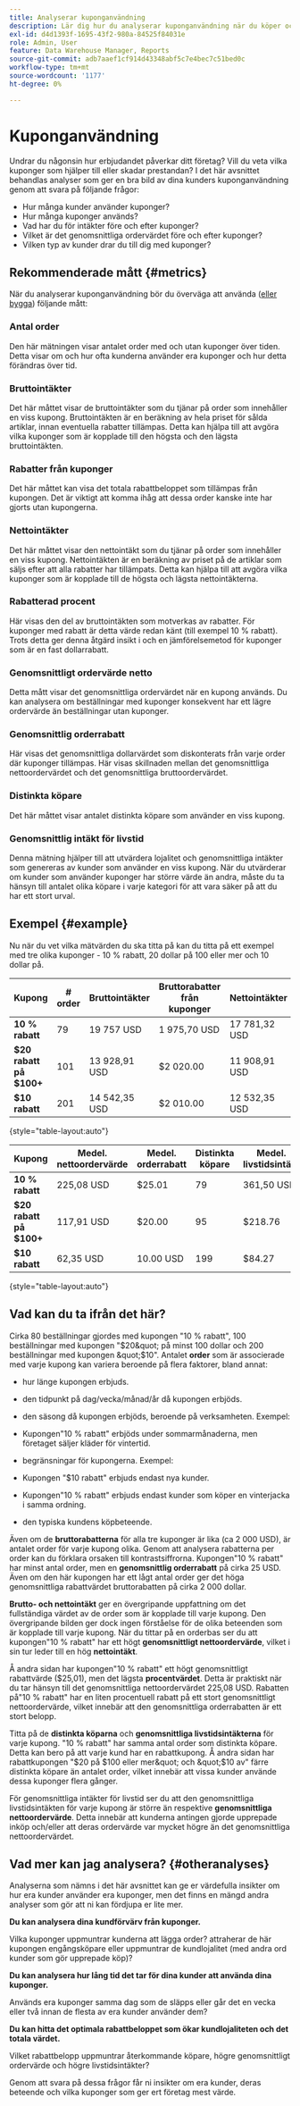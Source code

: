 ```yaml
---
title: Analyserar kuponganvändning
description: Lär dig hur du analyserar kuponganvändning när du köper och behåller kunder.
exl-id: d4d1393f-1695-43f2-980a-84525f84031e
role: Admin, User
feature: Data Warehouse Manager, Reports
source-git-commit: adb7aaef1cf914d43348abf5c7e4bec7c51bed0c
workflow-type: tm+mt
source-wordcount: '1177'
ht-degree: 0%

---
```


# Kuponganvändning

Undrar du någonsin hur erbjudandet påverkar ditt företag? Vill du veta vilka kuponger som hjälper till eller skadar prestandan? I det här avsnittet behandlas analyser som ger en bra bild av dina kunders kuponganvändning genom att svara på följande frågor:

* Hur många kunder använder kuponger?
* Hur många kuponger används?
* Vad har du för intäkter före och efter kuponger?
* Vilket är det genomsnittliga ordervärdet före och efter kuponger?
* Vilken typ av kunder drar du till dig med kuponger?

## Rekommenderade mått {#metrics}

När du analyserar kuponganvändning bör du överväga att använda ([eller bygga](../../data-user/reports/ess-manage-data-metrics.md)) följande mått:

### Antal order

Den här mätningen visar antalet order med och utan kuponger över tiden. Detta visar om och hur ofta kunderna använder era kuponger och hur detta förändras över tid.

### Bruttointäkter

Det här måttet visar de bruttointäkter som du tjänar på order som innehåller en viss kupong. Bruttointäkten är en beräkning av hela priset för sålda artiklar, innan eventuella rabatter tillämpas. Detta kan hjälpa till att avgöra vilka kuponger som är kopplade till den högsta och den lägsta bruttointäkten.

### Rabatter från kuponger

Det här måttet kan visa det totala rabattbeloppet som tillämpas från kupongen. Det är viktigt att komma ihåg att dessa order kanske inte har gjorts utan kupongerna.

### Nettointäkter

Det här måttet visar den nettointäkt som du tjänar på order som innehåller en viss kupong. Nettointäkten är en beräkning av priset på de artiklar som säljs efter att alla rabatter har tillämpats. Detta kan hjälpa till att avgöra vilka kuponger som är kopplade till de högsta och lägsta nettointäkterna.

### Rabatterad procent

Här visas den del av bruttointäkten som motverkas av rabatter. För kuponger med rabatt är detta värde redan känt (till exempel 10 % rabatt). Trots detta ger denna åtgärd insikt i och en jämförelsemetod för kuponger som är en fast dollarrabatt.

### Genomsnittligt ordervärde netto

Detta mått visar det genomsnittliga ordervärdet när en kupong används. Du kan analysera om beställningar med kuponger konsekvent har ett lägre ordervärde än beställningar utan kuponger.

### Genomsnittlig orderrabatt

Här visas det genomsnittliga dollarvärdet som diskonterats från varje order där kuponger tillämpas. Här visas skillnaden mellan det genomsnittliga nettoordervärdet och det genomsnittliga bruttoordervärdet.

### Distinkta köpare

Det här måttet visar antalet distinkta köpare som använder en viss kupong.

### Genomsnittlig intäkt för livstid

Denna mätning hjälper till att utvärdera lojalitet och genomsnittliga intäkter som genereras av kunder som använder en viss kupong. När du utvärderar om kunder som använder kuponger har större värde än andra, måste du ta hänsyn till antalet olika köpare i varje kategori för att vara säker på att du har ett stort urval.

## Exempel {#example}

Nu när du vet vilka mätvärden du ska titta på kan du titta på ett exempel med tre olika kuponger - 10 % rabatt, 20 dollar på 100 eller mer och 10 dollar på.

| **Kupong** | **# order** | **Bruttointäkter** | **Bruttorabatter från kuponger** | **Nettointäkter** | **Procent rabatt** |
|-----|-----|-----|-----|-----|-----|
| **10 % rabatt** | 79 | 19 757 USD | 1 975,70 USD | 17 781,32 USD | 10,00 % |
| **$20 rabatt på $100+** | 101 | 13 928,91 USD | $2 020.00 | 11 908,91 USD | 14,50 % |
| **$10 rabatt** | 201 | 14 542,35 USD | $2 010.00 | 12 532,35 USD | 13,82 % |

{style="table-layout:auto"}


| **Kupong** | **Medel. nettoordervärde** | **Medel. orderrabatt** | **Distinkta köpare** | **Medel. livstidsintäkt** |
|-----|-----|-----|-----|-----|
| **10 % rabatt** | 225,08 USD | $25.01 | 79 | 361,50 USD |
| **$20 rabatt på $100+** | 117,91 USD | $20.00 | 95 | $218.76 |
| **$10 rabatt** | 62,35 USD | 10.00 USD | 199 | $84.27 |

{style="table-layout:auto"}

## Vad kan du ta ifrån det här?

Cirka 80 beställningar gjordes med kupongen &quot;10 % rabatt&quot;, 100 beställningar med kupongen &quot;$20&quot; på minst 100 dollar och 200 beställningar med kupongen &quot;$10&quot;. Antalet **order** som är associerade med varje kupong kan variera beroende på flera faktorer, bland annat:

* hur länge kupongen erbjuds.
* den tidpunkt på dag/vecka/månad/år då kupongen erbjöds.
* den säsong då kupongen erbjöds, beroende på verksamheten. Exempel:
* Kupongen&quot;10 % rabatt&quot; erbjöds under sommarmånaderna, men företaget säljer kläder för vintertid.

* begränsningar för kupongerna. Exempel:
* Kupongen &quot;$10 rabatt&quot; erbjuds endast nya kunder.
* Kupongen&quot;10 % rabatt&quot; erbjuds endast kunder som köper en vinterjacka i samma ordning.

* den typiska kundens köpbeteende.

Även om de **bruttorabatterna** för alla tre kuponger är lika (ca 2 000 USD), är antalet order för varje kupong olika. Genom att analysera rabatterna per order kan du förklara orsaken till kontrastsiffrorna. Kupongen&quot;10 % rabatt&quot; har minst antal order, men en **genomsnittlig orderrabatt** på cirka 25 USD. Även om den här kupongen har ett lågt antal order ger det höga genomsnittliga rabattvärdet bruttorabatten på cirka 2 000 dollar.

**Brutto- och nettointäkt** ger en övergripande uppfattning om det fullständiga värdet av de order som är kopplade till varje kupong. Den övergripande bilden ger dock ingen förståelse för de olika beteenden som är kopplade till varje kupong. När du tittar på en orderbas ser du att kupongen&quot;10 % rabatt&quot; har ett högt **genomsnittligt nettoordervärde**, vilket i sin tur leder till en hög **nettointäkt**.

Å andra sidan har kupongen&quot;10 % rabatt&quot; ett högt genomsnittligt rabattvärde ($25,01), men det lägsta **procentvärdet**. Detta är praktiskt när du tar hänsyn till det genomsnittliga nettoordervärdet 225,08 USD. Rabatten på&quot;10 % rabatt&quot; har en liten procentuell rabatt på ett stort genomsnittligt nettoordervärde, vilket innebär att den genomsnittliga orderrabatten är ett stort belopp.

Titta på de **distinkta köparna** och **genomsnittliga livstidsintäkterna** för varje kupong. &quot;10 % rabatt&quot; har samma antal order som distinkta köpare. Detta kan bero på att varje kund har en rabattkupong. Å andra sidan har rabattkupongen &quot;$20 på $100 eller mer&quot; och &quot;$10 av&quot; färre distinkta köpare än antalet order, vilket innebär att vissa kunder använde dessa kuponger flera gånger.

För genomsnittliga intäkter för livstid ser du att den genomsnittliga livstidsintäkten för varje kupong är större än respektive **genomsnittliga nettoordervärde**. Detta innebär att kunderna antingen gjorde upprepade inköp och/eller att deras ordervärde var mycket högre än det genomsnittliga nettoordervärdet.

## Vad mer kan jag analysera? {#otheranalyses}

Analyserna som nämns i det här avsnittet kan ge er värdefulla insikter om hur era kunder använder era kuponger, men det finns en mängd andra analyser som gör att ni kan fördjupa er lite mer.

**Du kan analysera dina kundförvärv från kuponger.**

Vilka kuponger uppmuntrar kunderna att lägga order? attraherar de här kupongen engångsköpare eller uppmuntrar de kundlojalitet (med andra ord kunder som gör upprepade köp)?

**Du kan analysera hur lång tid det tar för dina kunder att använda dina kuponger.**

Används era kuponger samma dag som de släpps eller går det en vecka eller två innan de flesta av era kunder använder dem?

**Du kan hitta det optimala rabattbeloppet som ökar kundlojaliteten och det totala värdet.**

Vilket rabattbelopp uppmuntrar återkommande köpare, högre genomsnittligt ordervärde och högre livstidsintäkter?

Genom att svara på dessa frågor får ni insikter om era kunder, deras beteende och vilka kuponger som ger ert företag mest värde.
